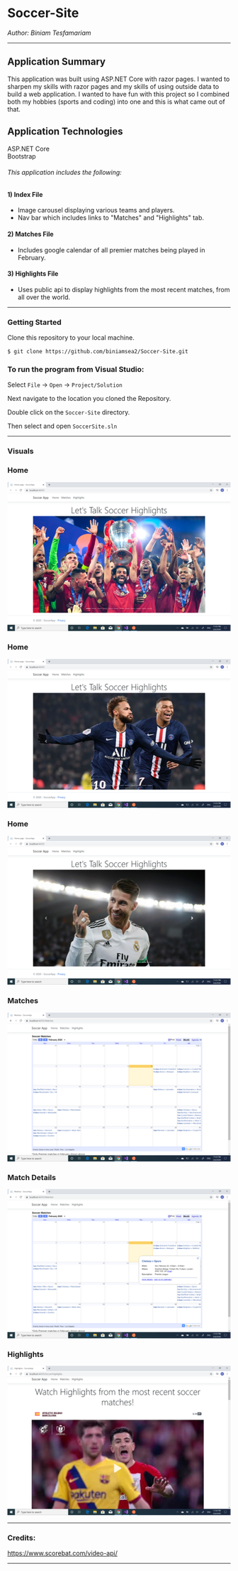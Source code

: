# Soccer-Site

*Author: Biniam Tesfamariam*

----

## Application Summary
This application was built using ASP.NET Core with razor pages. I wanted to sharpen my skills with razor pages and my skills of using outside data to build a web application. I wanted to have fun with this project so I combined both my hobbies (sports and coding) into one and this is what came out of that. 

## Application Technologies
ASP.NET Core  
Bootstrap  

###### This application includes the following:  

#### 1) Index File  
- Image carousel displaying various teams and players.   
- Nav bar which includes links to "Matches" and "Highlights" tab.    
#### 2) Matches File  
- Includes google calendar of all premier matches being played in February.    
#### 3) Highlights File  
- Uses public api to display highlights from the most recent matches, from all over the world.     


---

### Getting Started
Clone this repository to your local machine.

```
$ git clone https://github.com/biniamsea2/Soccer-Site.git
```

### To run the program from Visual Studio:
Select ```File``` -> ```Open``` -> ```Project/Solution```

Next navigate to the location you cloned the Repository.

Double click on the ```Soccer-Site``` directory.

Then select and open ```SoccerSite.sln```

---

### Visuals

### Home
![Image 1](https://github.com/biniamsea2/Soccer-Site/blob/master/Screenshot%20(100).png)

### Home
![Image 1](https://github.com/biniamsea2/Soccer-Site/blob/master/Screenshot%20(101).png)

### Home
![Image 1](https://github.com/biniamsea2/Soccer-Site/blob/master/Screenshot%20(102).png)



### Matches
![Image 1](https://github.com/biniamsea2/Soccer-Site/blob/master/Screenshot%20(103).png)

### Match Details
![Image 1](https://github.com/biniamsea2/Soccer-Site/blob/master/Screenshot%20(104).png)
### Highlights
![Image 1](https://github.com/biniamsea2/Soccer-Site/blob/master/Screenshot%20(105).png)


---

### Credits:
https://www.scorebat.com/video-api/


------------------------------
